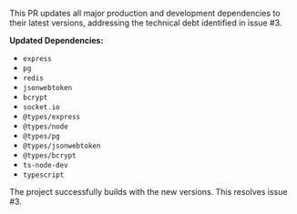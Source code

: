 This PR updates all major production and development dependencies to their latest versions, addressing the technical debt identified in issue #3.

**Updated Dependencies:**
- `express`
- `pg`
- `redis`
- `jsonwebtoken`
- `bcrypt`
- `socket.io`
- `@types/express`
- `@types/node`
- `@types/pg`
- `@types/jsonwebtoken`
- `@types/bcrypt`
- `ts-node-dev`
- `typescript`

The project successfully builds with the new versions. This resolves issue #3.
